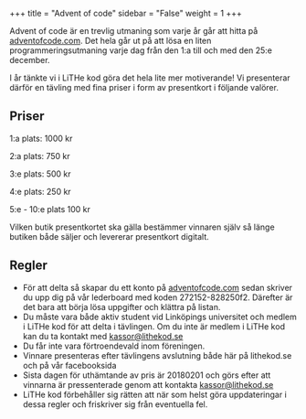 +++
title = "Advent of code"
sidebar = "False"
weight = 1
+++


Advent of code är en trevlig utmaning som varje år går att hitta på [adventofcode.com](http://adventofcode.com).
Det hela går ut på att lösa en liten programmeringsutmaning varje dag från den 1:a till och med den 25:e december.

I år tänkte vi i LiTHe kod göra det hela lite mer motiverande! Vi presenterar därför en tävling med fina priser i form av presentkort i följande valörer.
## Priser

1:a plats: 1000 kr

2:a plats: 750 kr

3:e plats: 500 kr

4:e plats: 250 kr

5:e - 10:e plats 100 kr

Vilken butik presentkortet ska gälla bestämmer vinnaren själv så länge butiken både säljer och levererar presentkort digitalt.

## Regler

* För att delta så skapar du ett konto på [adventofcode.com](http://adventofcode.com) sedan skriver du upp dig på vår lederboard med koden 272152-828250f2. Därefter är det bara att börja lösa uppgifter och klättra på listan.
* Du måste vara både aktiv student vid Linköpings universitet och medlem i LiTHe kod för att delta i tävlingen. Om du inte är medlem i LiTHe kod kan du ta kontakt med kassor@lithekod.se
* Du får inte vara förtroendevald inom föreningen.
* Vinnare presenteras efter tävlingens avslutning både här på lithekod.se och på vår facebooksida
* Sista dagen för uthämtande av pris är 20180201 och görs efter att vinnarna är pressenterade genom att kontakta kassor@lithekod.se
* LiTHe kod förbehåller sig rätten att när som helst göra uppdateringar i dessa regler och friskriver sig från eventuella fel.
